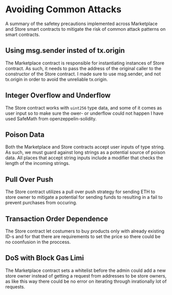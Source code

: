 # Avoiding Common Attacks
A summary of the safetey precautions implemented across Marketplace and Store smart contracts to mitigate the risk of common attack patterns on smart contracts.

## Using msg.sender insted of tx.origin
The Marketplace contract is responsible for instantiating instances of Store contract. As such, it needs to pass the address of the original caller to the constructor of the Store contract. I made sure to use msg.sender, and not tx.origin in order to avoid the unreliable tx.origin.

## Integer Overflow and Underflow
The Store contract works with `uint256` type data, and some of it comes as user input so to make sure the ower- or underflow could not happen I have used SafeMath from openzeppelin-solidity.

## Poison Data
Both the Marketplace and Store contracts accept user inputs of type string. As such, we must guard against long strings as a potential source of poison data. All places that accept string inputs include a modifier that checks the length of the incoming strings.

## Pull Over Push
The Store contract utilizes a pull over push strategy for sending ETH to store owner to mitigate a potential for sending funds to resulting in a fail to prevent purchases from occuring. 

## Transaction Order Dependence
The Store contract let costumers to buy products only with already existing ID-s and for that there are requirements to set the price so there could be no coonfusion in the proccess.

## DoS with Block Gas Limi
The Marketplace contract sets a whitelist before the admin could add a new store owner instead of getting a request from addresses to be store owners, as like this way there could be no error on iterating through inrationally lot of requests.
